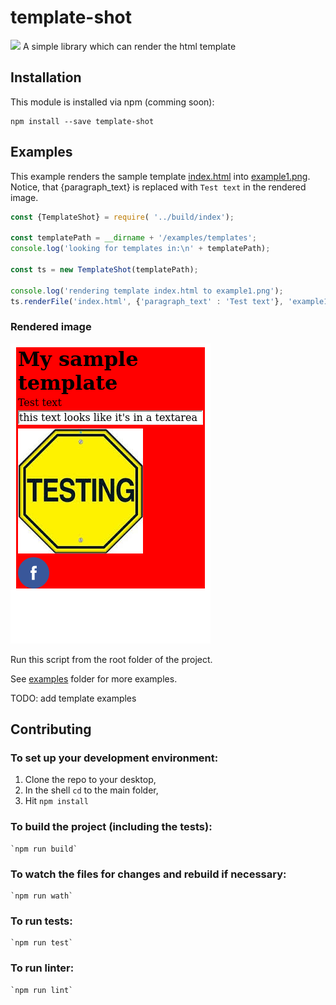 # template-shot
![](https://travis-ci.org/qiwi/template-shot.svg?branch=master)
A simple library which can render the html template

## Installation

This module is installed via npm (comming soon):

```
npm install --save template-shot
```

## Examples

This example renders the sample template [index.html](examples/templates/index.html) into [example1.png](examples/example1.png). Notice, that {paragraph_text} is replaced with `Test text` in the rendered image.
```javascript
const {TemplateShot} = require( '../build/index');

const templatePath = __dirname + '/examples/templates';
console.log('looking for templates in:\n' + templatePath);

const ts = new TemplateShot(templatePath);

console.log('rendering template index.html to example1.png');
ts.renderFile('index.html', {'paragraph_text' : 'Test text'}, 'example1.png');
```
### Rendered image
![rendered image](examples/example1.png)

Run this script from the root folder of the project.

See [examples](examples) folder for more examples.

TODO: add template examples

## Contributing

### To set up your development environment:

1. Clone the repo to your desktop,
2. In the shell `cd` to the main folder,
3. Hit `npm install`

### To build the project (including the tests):
    `npm run build`
### To watch the files for changes and rebuild if necessary:
    `npm run wath`
### To run tests:
    `npm run test`
### To run linter:
    `npm run lint`